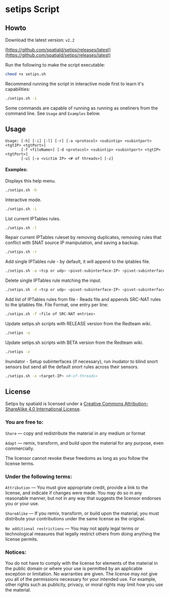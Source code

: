 # setips Script

## Howto
Download the latest version:  ```v2.2```

[https://github.com/spatiald/setips/releases/latest](https://github.com/spatiald/setips/releases/latest)

Run the following to make the script executable:
```bash
chmod +x setips.sh
```
Recommend running the script in interactive mode first to learn it's capabilities:
```bash
./setips.sh -i
```
Some commands are capable of running as running as oneliners from the command line.  See ```Usage``` and ```Examples``` below. 

## Usage
```
Usage: [-h] [-i] [-l] [-r] [-a <protocol> <subintip> <subintport> <tgtIP> <tgtPort>] 
       [-f <fileName>] [-d <protocol> <subintip> <subintport> <tgtIP> <tgtPort>] 
       [-u] [-x <victim IP> <# of threads>] [-z]
```
#### Examples:
Displays this help menu.
```bash
./setips.sh -h
```

Interactive mode.
```bash
./setips.sh -i
```

List current IPTables rules.
```bash
./setips.sh -l
```

Repair current IPTables ruleset by removing duplicates, removing rules that conflict with SNAT source IP manipulation, and saving a backup.
```bash
./setips.sh -r
```

Add single IPTables rule - by default, it will append to the iptables file.
```bash
./setips.sh -a <tcp or udp> <pivot-subinterface-IP> <pivot-subinterface-listen-port> <target-IP> <target-port>
```

Delete single IPTables rule matching the input.
```bash
./setips.sh -d <tcp or udp> <pivot-subinterface-IP> <pivot-subinterface-listen-port> <target-IP> <target-port>
```

Add list of IPTables rules from file - Reads file and appends SRC-NAT rules to the iptables file.
File Format, one entry per line:  <tcp or udp> <pivot-subinterface-IP> <pivot-subinterface-listen-port> <target-IP> <target-port>
```bash
./setips.sh -f <file of SRC-NAT entries>
```

Update setips.sh scripts with RELEASE version from the Redteam wiki.
```bash
./setips -u
```

Update setips.sh scripts with BETA version from the Redteam wiki.
```bash
./setips -z
```

Inundator - Setup subinterfaces (if necessary), run inudator to blind snort sensors but send all the default snort rules across their sensors.
```bash
./setips.sh -x <target-IP> <#-of-threads>
```

## License
Setips by spatiald is licensed under a [Creative Commons Attribution-ShareAlike 4.0 International License](http://creativecommons.org/licenses/by-sa/4.0/legalcode).

### You are free to:
```Share``` — copy and redistribute the material in any medium or format

```Adapt``` — remix, transform, and build upon the material for any purpose, even commercially.

 The licensor cannot revoke these freedoms as long as you follow the license terms.

### Under the following terms:
```Attribution``` — You must give appropriate credit, provide a link to the license, and indicate if changes were made. You may do so in any reasonable manner, but not in any way that suggests the licensor endorses you or your use.

```ShareAlike``` — If you remix, transform, or build upon the material, you must distribute your contributions under the same license as the original.

```No additional restrictions``` — You may not apply legal terms or technological measures that legally restrict others from doing anything the license permits.

### Notices:
You do not have to comply with the license for elements of the material in the public domain or where your use is permitted by an applicable exception or limitation.
No warranties are given. The license may not give you all of the permissions necessary for your intended use. For example, other rights such as publicity, privacy, or moral rights may limit how you use the material.
